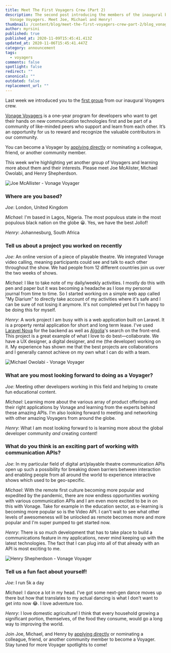 ```yaml
---
title: Meet The First Voyagers Crew (Part 2)
description: The second post introducing the members of the inaugural batch of
  Vonage Voyagers. Meet Joe, Michael and Henry!
thumbnail: /content/blog/meet-the-first-voyagers-crew-part-2/blog_vonage-voyagers_3_1200x600.png
author: myrsini
published: true
published_at: 2020-11-09T15:45:41.413Z
updated_at: 2020-11-06T15:45:41.447Z
category: announcement
tags:
  - voyagers
comments: false
spotlight: false
redirect: ""
canonical: ""
outdated: false
replacement_url: ""
---
```

Last week we introduced you to the [first group](https://www.nexmo.com/blog/2020/11/02/meet-the-first-voyagers-crew-part-1) from our inaugural Voyagers crew.

[Vonage Voyagers](https://developer.nexmo.com/voyagers) is a one-year program for developers who want to get their hands on new communication technologies first and be part of a community of like-minded peers who support and learn from each other. It’s an opportunity for us to reward and recognize the valuable contributors in our community.

You can become a Voyager by [applying directly](https://developer.nexmo.com/voyagers) or nominating a colleague, friend, or another community member. 

This week we’re highlighting yet another group of Voyagers and learning more about them and their interests. Please meet Joe McAlister, Michael Owolabi, and Henry Shepherdson.

![Joe McAllister - Vonage Voyager](/content/blog/meet-the-first-voyagers-crew-part-2/joe.png "Joe McAllister - Vonage Voyager")

### Where are you based?

*Joe*: London, United Kingdom

*Michael*: I'm based in Lagos, Nigeria. The most populous state in the most populous black nation on the globe 😀. Yes, we have the best Jollof!

*Henry*: Johannesburg, South Africa

### Tell us about a project you worked on recently

*Joe*: An online version of a piece of playable theatre. We integrated Vonage video calling, meaning participants could see and talk to each other throughout the show. We had people from 12 different countries join us over the two weeks of shows.

*Michael*: I like to take note of my daily/weekly activities. I mostly do this with pen and paper but it was becoming a headache as I lose my personal journal from time to time. So I started working on a simple web app called "My Diarium" to directly take account of my activities where it's safe and I can be sure of not losing it anymore. It's not completed yet but I'm happy to be doing this for myself.

*Henry*: A work project I am busy with is a web application built on Laravel. It is a property rental application for short and long term lease. I've used [Laravel Nova](https://nova.laravel.com/) for the backend as well as [Algolia](https://www.algolia.com)'s search on the front-end. This project is a great example of what I love to do best—collaborate. We have a UX designer, a digital designer, and me (the developer) working on it. My experience has shown me that the best projects are collaborations and I generally cannot achieve on my own what I can do with a team.

![Michael Owolabi - Vonage Voyager](/content/blog/meet-the-first-voyagers-crew-part-2/michael.png "Michael Owolabi - Vonage Voyager")

### What are you most looking forward to doing as a Voyager?

*Joe*: Meeting other developers working in this field and helping to create fun educational content.

*Michael*: Learning more about the various array of product offerings and their right applications by Vonage and learning from the experts behind these amazing APIs. I'm also looking forward to meeting and networking with other amazing Voyagers from around the globe.

*Henry*: What I am most looking forward to is learning more about the global developer community *and* creating content!

### What do you think is an exciting part of working with communication APIs?

*Joe*: In my particular field of digital art/playable theatre communication APIs open up such a possibility for breaking down barriers between interaction and enabling people from all around the world to experience interactive shows which used to be geo-specific.

*Michael*: With the remote first culture becoming more popular and expedited by the pandemic, there are now endless opportunities working with various communication APIs and I am even more excited to be in on this with Vonage. Take for example in the education sector, as e-learning is becoming more popular so is the Video API. I can't wait to see what other levels of awesomeness will be unlocked as remote becomes more and more popular and I'm super pumped to get started now.

*Henry*: There is so much development that has to take place to build a communications feature in my applications, never mind keeping up with the latest technologies. The fact that I can plug into all of that already with an API is most exciting to me.

![Henry Shepherdson - Vonage Voyager](/content/blog/meet-the-first-voyagers-crew-part-2/henry.png "Henry Shepherdson - Vonage Voyager")

### Tell us a fun fact about yourself!

*Joe*: I run 5k a day

*Michael*: I dance a lot in my head. I've got some next-gen dance moves up there but how that translates to my actual dancing is what I don't want to get into now 😂. I love adventure too.

*Henry*: I love domestic agriculture! I think that every household growing a significant portion, themselves, of the food they consume, would go a long way to improving the world.

Join Joe, Michael, and Henry by [applying directly](https://developer.nexmo.com/voyagers) or nominating a colleague, friend, or another community member to become a Voyager. Stay tuned for more Voyager spotlights to come!